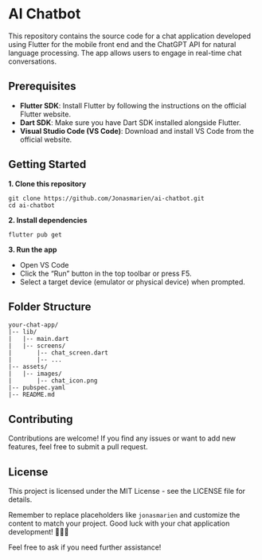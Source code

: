 # AI Chatbot

This repository contains the source code for a chat application developed using Flutter for the mobile front end and the ChatGPT API for natural language processing. The app allows users to engage in real-time chat conversations.

## Prerequisites

- **Flutter SDK**: Install Flutter by following the instructions on the official Flutter website.
- **Dart SDK**: Make sure you have Dart SDK installed alongside Flutter.
- **Visual Studio Code (VS Code)**: Download and install VS Code from the official website.

## Getting Started

**1. Clone this repository**
```
git clone https://github.com/Jonasmarien/ai-chatbot.git
cd ai-chatbot
```

**2. Install dependencies**
```
flutter pub get
```

**3. Run the app**
- Open VS Code
- Click the “Run” button in the top toolbar or press F5.
- Select a target device (emulator or physical device) when prompted.

## Folder Structure
```
your-chat-app/
|-- lib/
|   |-- main.dart
|   |-- screens/
|       |-- chat_screen.dart
|       |-- ...
|-- assets/
|   |-- images/
|       |-- chat_icon.png
|-- pubspec.yaml
|-- README.md
```

## Contributing
Contributions are welcome! If you find any issues or want to add new features, feel free to submit a pull request.

## License
This project is licensed under the MIT License - see the LICENSE file for details.

Remember to replace placeholders like `jonasmarien` and customize the content to match your project. Good luck with your chat application development! 🚀📱💬

Feel free to ask if you need further assistance!

